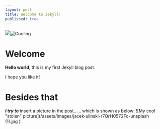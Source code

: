 ```yaml
---
layout: post
title: Welcome to Jekyll!
published: true
---
```




![]({{site.baseurl}}/)![Cooling]({{site.baseurl}}/assets/images/Cool_bikerlady.jpg)

# Welcome

**Hello world**, this is my first Jekyll blog post.

I hope you like it!

# Besides that
 ****_I try to_**** insert a picture in the post..
... which is shown as below:
![My cool "stolen" picture](/assets/images/jacek-ulinski-r7QrH0572Fc-unsplash (1).jpg
)
